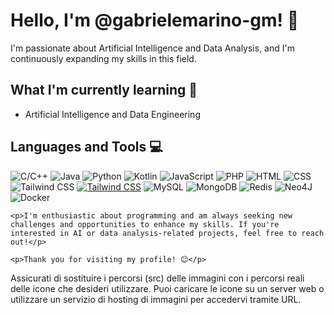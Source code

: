# Hello, I'm @gabrielemarino-gm! 👋

I'm passionate about Artificial Intelligence and Data Analysis, and I'm continuously expanding my skills in this field.

## What I'm currently learning 🌱
- Artificial Intelligence and Data Engineering

## Languages and Tools 💻
<img src="https://example.com/cplusplus-icon.png" alt="C/C++">
<img src="https://example.com/java-icon.png" alt="Java">
<img src="https://example.com/python-icon.png" alt="Python">
<img src="https://example.com/kotlin-icon.png" alt="Kotlin">
<img src="https://example.com/javascript-icon.png" alt="JavaScript">
<img src="https://example.com/php-icon.png" alt="PHP">
<img src="https://example.com/html-icon.png" alt="HTML">
<img src="https://example.com/css-icon.png" alt="CSS">
<img src="https://example.com/tailwind-icon.png" alt="Tailwind CSS"> <a href="https://tailwindcss.com/"><img src="https://example.com/tailwind-icon.png" alt="Tailwind CSS"></a>
<img src="https://example.com/mysql-icon.png" alt="MySQL">
<img src="https://example.com/mongodb-icon.png" alt="MongoDB">
<img src="https://example.com/redis-icon.png" alt="Redis">
<img src="https://example.com/neo4j-icon.png" alt="Neo4J">
<img src="https://example.com/docker-icon.png" alt="Docker">


    <p>I'm enthusiastic about programming and am always seeking new challenges and opportunities to enhance my skills. If you're interested in AI or data analysis-related projects, feel free to reach out!</p>

    <p>Thank you for visiting my profile! 😊</p>
</body>
</html>
Assicurati di sostituire i percorsi (src) delle immagini con i percorsi reali delle icone che desideri utilizzare. Puoi caricare le icone su un server web o utilizzare un servizio di hosting di immagini per accedervi tramite URL.






<!---
gabrielemarino-gm/gabrielemarino-gm is a ✨ special ✨ repository because its `README.md` (this file) appears on your GitHub profile.
You can click the Preview link to take a look at your changes.
--->
